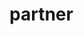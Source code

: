 <!-- generated by markdown-notes-tree -->

# partner

<!-- optional markdown-notes-tree directory description starts here -->

<!-- optional markdown-notes-tree directory description ends here -->


